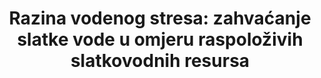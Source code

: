 ---
target: >-
  Do 2030. godine znatno povećati učinkovitost korištenja vode u svim sektorima i osigurati održivo zahvaćanje i opskrbu slatkom vodom kako bi se riješila nestašica vode i znatno smanjila broj ljudi koji pate od nedostatka vode.
title: >-
  Razina vodenog stresa: zahvaćanje slatke vode u omjeru raspoloživih slatkovodnih resursa
permalink: /6-4-2/
sdg_goal: 6
layout: indicator
indicator: 6.4.2
indicator_variable: null
graph: null
graph_type_description: USGS  does  not  have  these  data
graph_status_notes: unk
variable_description: null
variable_notes: null
un_designated_tier: '2'
un_custodial_agency: 'FAO  (Partnering  Agencies:  UNEP,  IUCN,  UNSD,  OECD,  Eurostat)'
target_id: '6.4'
has_metadata: true
rationale_interpretation: >-
   Svrha ovog pokazatelja je pokazati stupanj iskorištavanja vodnih resursa kako bi se zadovoljili potrebe za vodom pojedine zemlje. To mjeri pritisak zemlje na svoje vodne resurse i stoga je izazov  održivost njezine uporabe vode. Prati napredak u vezi s "zahvaćanjem i isporukom slatke vode za rješavanje nedostatka vode", tj. Ekološkom komponentom cilja 6.4.  Pokazatelj pokazuje koliko su već iskorišteni vodeni resursi i signalizira važnost učinkovitih politika upravljanja potražnjom i ponudom. Također može ukazati na vjerojatnost povećanja konkurencije i sukoba između različitih korištenja vode i korisnika u situaciji povećanja nestašice vode. Povećani stres u vodi, pokazan povećanjem vrijednosti pokazatelja, ima potencijalno negativne učinke na održivost prirodnih resursa i na gospodarski razvoj. S druge strane, niske vrijednosti pokazatelja ukazuju na to da voda ne predstavlja poseban izazov za gospodarski razvoj i održivost
goal_meta_link: 'http://unstats.un.org/sdgs/files/metadata-compilation/Metadata-Goal-6.pdf'
goal_meta_link_page: 16
indicator_name: >-
  

Razina vodenog stresa: zahvaćanje slatke vode u omjeru raspoloživih slatkovodnih resursa
source_title: null
source_notes: null
published: true  
indicator_definition: >-
  Odnos između ukupne slatke vode zahvaćene od strane svih važnijih sektora i ukupnih obnovljivih slatkovodnih resursa, nakon što se uzmu u obzir zahtjevi okolišni zahtjevi za vodom. Glavni sektori, definirani standardima ISIC-a, mogu uključivati ​​npr. Pol
method_of_computation: >-
  The  indicator  is  computed  as  the  total  freshwater  withdrawn  (TWW)  divided  by  the  difference  between  the  total  renewable  freshwater  resources  (TRWR)  and  the  environmental  water  requirements  (Env.),  multiplied  by  100.  All  variables  are  expressed  in  km3/year  (10^9  m3/year).  Stress  (%)  =  (  TWW  /  TRWR  -  Env.  )  *  100  It  is  proposed  to  classify  the  level  of  water  stress  in  three  main  categories  (levels):  low,  high  and  very  high.  The  thresholds  for  the  indicator  could  be  country  specific,  to  reflect  differences  in  climate  and  national  water  management  objectives.  Alternatively,  uniform  thresholds  could  be  proposed  using  existing  literature  and  taking  into  account  environmental  water  requirements.
---